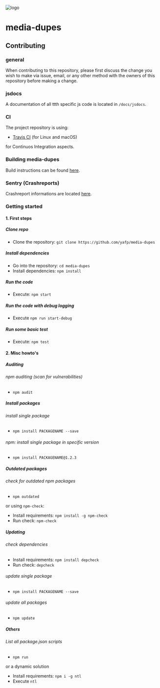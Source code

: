 ![logo](https://raw.githubusercontent.com/yafp/media-dupes/master/.github/logo/128x128.png)


# media-dupes
## Contributing


### general
When contributing to this repository, please first discuss the change you wish to make via issue,
email, or any other method with the owners of this repository before making a change.

### jsdocs
A documentation of all ttth specific js code is located in ```/docs/jsdocs```.

### CI
The project repository is using:

* [Travis CI](https://travis-ci.org/) (for Linux and macOS)

for Continuos Integration aspects.

### Building media-dupes
Build instructions can be found [here](BUILD.md).

### Sentry (Crashreports)
Crashreport informations are located [here](https://sentry.io/organizations/yafp/issues/?project=1847606).


### Getting started

#### 1. First steps

##### Clone repo
* Clone the repository: ```git clone https://github.com/yafp/media-dupes```

##### Install dependencies
* Go into the repository: ```cd media-dupes```
* Install dependencies: ```npm install```

##### Run the code
* Execute: ```npm start```


##### Run the code with debug logging
* Execute ```npm run start-debug```


##### Run some basic test
* Execute: ```npm test```





#### 2. Misc howto's

##### Auditing

###### npm auditing (scan for vulnerabilities)
* ```npm audit```

##### Install packages

###### install single package
* ```npm install PACKAGENAME --save```

###### npm: install single package in specific version
* ```npm install PACKAGENAME@1.2.3```


##### Outdated packages

###### check for outdated npm packages
* ```npm outdated```

or using ```npm-check```:

* Install requirements: ```npm install -g npm-check```
* Run check: ```npm-check```


##### Updating

###### check dependencies
* Install requirements: ```npm install depcheck```
* Run check: ```depcheck```

###### update single package
* ```npm install PACKAGENAME --save```

###### update all packages
* ```npm update```



##### Others
###### List all package.json scripts
* ```npm run```

or a dynamic solution

* Install requirements: ```npm i -g ntl```
* Execute ```ntl```
